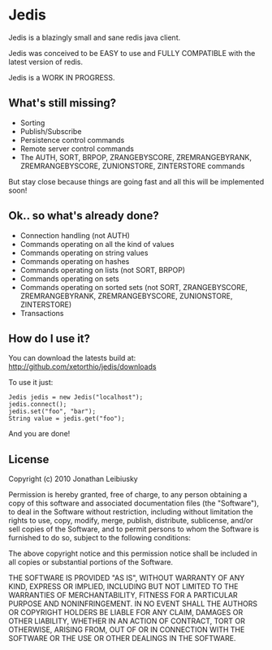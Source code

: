 # Jedis

Jedis is a blazingly small and sane redis java client.

Jedis was conceived to be EASY to use and FULLY COMPATIBLE with the latest version of redis.

Jedis is a WORK IN PROGRESS.

## What's still missing?
- Sorting
- Publish/Subscribe
- Persistence control commands
- Remote server control commands
- The AUTH, SORT, BRPOP, ZRANGEBYSCORE, ZREMRANGEBYRANK, ZREMRANGEBYSCORE, ZUNIONSTORE, ZINTERSTORE commands

But stay close because things are going fast and all this will be implemented soon!

## Ok.. so what's already done?
- Connection handling (not AUTH)
- Commands operating on all the kind of values
- Commands operating on string values
- Commands operating on hashes
- Commands operating on lists (not SORT, BRPOP)
- Commands operating on sets
- Commands operating on sorted sets (not SORT, ZRANGEBYSCORE, ZREMRANGEBYRANK, ZREMRANGEBYSCORE, ZUNIONSTORE, ZINTERSTORE)
- Transactions

## How do I use it?

You can download the latests build at: 
    http://github.com/xetorthio/jedis/downloads

To use it just:
    
    Jedis jedis = new Jedis("localhost");
    jedis.connect();
    jedis.set("foo", "bar");
    String value = jedis.get("foo");

And you are done!

License
-------

Copyright (c) 2010 Jonathan Leibiusky

Permission is hereby granted, free of charge, to any person
obtaining a copy of this software and associated documentation
files (the "Software"), to deal in the Software without
restriction, including without limitation the rights to use,
copy, modify, merge, publish, distribute, sublicense, and/or sell
copies of the Software, and to permit persons to whom the
Software is furnished to do so, subject to the following
conditions:

The above copyright notice and this permission notice shall be
included in all copies or substantial portions of the Software.

THE SOFTWARE IS PROVIDED "AS IS", WITHOUT WARRANTY OF ANY KIND,
EXPRESS OR IMPLIED, INCLUDING BUT NOT LIMITED TO THE WARRANTIES
OF MERCHANTABILITY, FITNESS FOR A PARTICULAR PURPOSE AND
NONINFRINGEMENT. IN NO EVENT SHALL THE AUTHORS OR COPYRIGHT
HOLDERS BE LIABLE FOR ANY CLAIM, DAMAGES OR OTHER LIABILITY,
WHETHER IN AN ACTION OF CONTRACT, TORT OR OTHERWISE, ARISING
FROM, OUT OF OR IN CONNECTION WITH THE SOFTWARE OR THE USE OR
OTHER DEALINGS IN THE SOFTWARE.

